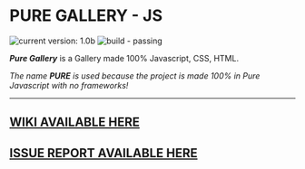 # PURE GALLERY - JS

![current version: 1.0b](https://img.shields.io/badge/current-version%201.0b-blue) ![build - passing](https://img.shields.io/badge/build-passing-brightgreen) 

***Pure Gallery*** is a Gallery made 100% Javascript, CSS, HTML.

_The name **PURE** is used because the project is made 100% in Pure Javascript with no frameworks!_

___

## [WIKI AVAILABLE HERE](https://github.com/ArTDsL/puregallery-js/wiki)
## [ISSUE REPORT AVAILABLE HERE](https://github.com/ArTDsL/puregallery-js/issues)
